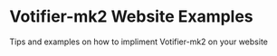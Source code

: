Votifier-mk2 Website Examples
==============

Tips and examples on how to impliment Votifier-mk2 on your website
